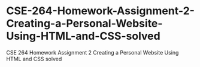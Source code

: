 # CSE-264-Homework-Assignment-2-Creating-a-Personal-Website-Using-HTML-and-CSS-solved
CSE 264 Homework Assignment 2 Creating a Personal Website Using HTML and CSS solved
